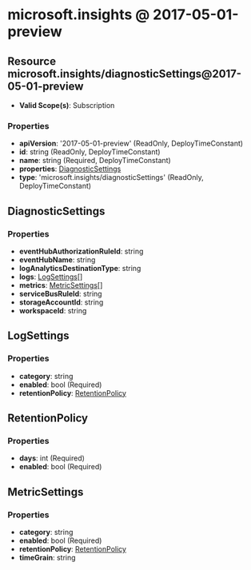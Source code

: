 # microsoft.insights @ 2017-05-01-preview

## Resource microsoft.insights/diagnosticSettings@2017-05-01-preview
* **Valid Scope(s)**: Subscription
### Properties
* **apiVersion**: '2017-05-01-preview' (ReadOnly, DeployTimeConstant)
* **id**: string (ReadOnly, DeployTimeConstant)
* **name**: string (Required, DeployTimeConstant)
* **properties**: [DiagnosticSettings](#diagnosticsettings)
* **type**: 'microsoft.insights/diagnosticSettings' (ReadOnly, DeployTimeConstant)

## DiagnosticSettings
### Properties
* **eventHubAuthorizationRuleId**: string
* **eventHubName**: string
* **logAnalyticsDestinationType**: string
* **logs**: [LogSettings](#logsettings)[]
* **metrics**: [MetricSettings](#metricsettings)[]
* **serviceBusRuleId**: string
* **storageAccountId**: string
* **workspaceId**: string

## LogSettings
### Properties
* **category**: string
* **enabled**: bool (Required)
* **retentionPolicy**: [RetentionPolicy](#retentionpolicy)

## RetentionPolicy
### Properties
* **days**: int (Required)
* **enabled**: bool (Required)

## MetricSettings
### Properties
* **category**: string
* **enabled**: bool (Required)
* **retentionPolicy**: [RetentionPolicy](#retentionpolicy)
* **timeGrain**: string

